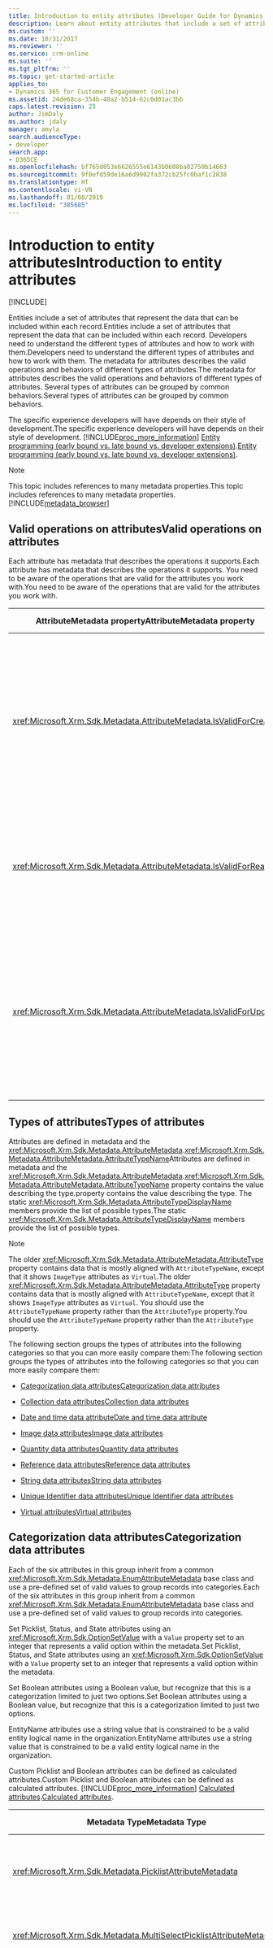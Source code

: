 ```yaml
---
title: Introduction to entity attributes (Developer Guide for Dynamics 365 for Customer Engagement apps)| MicrosoftDocs
description: Learn about entity attributes that include a set of attributes that represent the data, valid operations on attributes, categorization data attributes, and types of attributes.
ms.custom: ''
ms.date: 10/31/2017
ms.reviewer: ''
ms.service: crm-online
ms.suite: ''
ms.tgt_pltfrm: ''
ms.topic: get-started-article
applies_to:
- Dynamics 365 for Customer Engagement (online)
ms.assetid: 24de68ca-354b-48a2-b514-62c0d01ac3bb
caps.latest.revision: 25
author: JimDaly
ms.author: jdaly
manager: amyla
search.audienceType:
- developer
search.app:
- D365CE
ms.openlocfilehash: bf765d053e6626555e6143b0608ba02750b14663
ms.sourcegitcommit: 9f0efd59de16a6d9902fa372cb25fc0baf1c2838
ms.translationtype: HT
ms.contentlocale: vi-VN
ms.lasthandoff: 01/08/2019
ms.locfileid: "385685"
---
```

# <a name="introduction-to-entity-attributes"></a><span data-ttu-id="0a81d-103">Introduction to entity attributes</span><span class="sxs-lookup"><span data-stu-id="0a81d-103">Introduction to entity attributes</span></span>

[!INCLUDE[](../includes/cc_applies_to_update_9_0_0.md)]

<span data-ttu-id="0a81d-104">Entities include a set of attributes that represent the data that can be included within each record.</span><span class="sxs-lookup"><span data-stu-id="0a81d-104">Entities include a set of attributes that represent the data that can be included within each record.</span></span> <span data-ttu-id="0a81d-105">Developers need to understand the different types of attributes and how to work with them.</span><span class="sxs-lookup"><span data-stu-id="0a81d-105">Developers need to understand the different types of attributes and how to work with them.</span></span> <span data-ttu-id="0a81d-106">The metadata for attributes describes the valid operations and behaviors of different types of attributes.</span><span class="sxs-lookup"><span data-stu-id="0a81d-106">The metadata for attributes describes the valid operations and behaviors of different types of attributes.</span></span> <span data-ttu-id="0a81d-107">Several types of attributes can be grouped by common behaviors.</span><span class="sxs-lookup"><span data-stu-id="0a81d-107">Several types of attributes can be grouped by common behaviors.</span></span>  

 <span data-ttu-id="0a81d-108">The specific experience developers will have depends on their style of development.</span><span class="sxs-lookup"><span data-stu-id="0a81d-108">The specific experience developers will have depends on their style of development.</span></span> [!INCLUDE[proc_more_information](../includes/proc-more-information.md)] <span data-ttu-id="0a81d-109">[Entity programming (early bound vs. late bound vs. developer extensions)](choose-development-style.md).</span><span class="sxs-lookup"><span data-stu-id="0a81d-109">[Entity programming (early bound vs. late bound vs. developer extensions)](choose-development-style.md).</span></span>  

> [!NOTE]
>  <span data-ttu-id="0a81d-110">This topic includes references to many metadata properties.</span><span class="sxs-lookup"><span data-stu-id="0a81d-110">This topic includes references to many metadata properties.</span></span> [!INCLUDE[metadata_browser](../includes/metadata-browser.md)]  

<a name="BKMK_ValidOperations"></a>   
## <a name="valid-operations-on-attributes"></a><span data-ttu-id="0a81d-111">Valid operations on attributes</span><span class="sxs-lookup"><span data-stu-id="0a81d-111">Valid operations on attributes</span></span>  
 <span data-ttu-id="0a81d-112">Each attribute has metadata that describes the operations it supports.</span><span class="sxs-lookup"><span data-stu-id="0a81d-112">Each attribute has metadata that describes the operations it supports.</span></span> <span data-ttu-id="0a81d-113">You need to be aware of the operations that are valid for the attributes you work with.</span><span class="sxs-lookup"><span data-stu-id="0a81d-113">You need to be aware of the operations that are valid for the attributes you work with.</span></span>  

|<span data-ttu-id="0a81d-114">AttributeMetadata property</span><span class="sxs-lookup"><span data-stu-id="0a81d-114">AttributeMetadata property</span></span>|<span data-ttu-id="0a81d-115">Mô tả</span><span class="sxs-lookup"><span data-stu-id="0a81d-115">Description</span></span>|  
|--------------------------------|-----------------|  
|<xref:Microsoft.Xrm.Sdk.Metadata.AttributeMetadata.IsValidForCreate>|<span data-ttu-id="0a81d-116">True if this attribute value is valid to be set when a record is created, otherwise false.</span><span class="sxs-lookup"><span data-stu-id="0a81d-116">True if this attribute value is valid to be set when a record is created, otherwise false.</span></span>|  
|<xref:Microsoft.Xrm.Sdk.Metadata.AttributeMetadata.IsValidForRead>|<span data-ttu-id="0a81d-117">True if this attribute value can be retrieved, otherwise false.</span><span class="sxs-lookup"><span data-stu-id="0a81d-117">True if this attribute value can be retrieved, otherwise false.</span></span>|  
|<xref:Microsoft.Xrm.Sdk.Metadata.AttributeMetadata.IsValidForUpdate>|<span data-ttu-id="0a81d-118">True if this attribute value is valid to be set when a record is updated, otherwise false.</span><span class="sxs-lookup"><span data-stu-id="0a81d-118">True if this attribute value is valid to be set when a record is updated, otherwise false.</span></span>|  

<a name="BKMK_TypesOfAttributes"></a>   
## <a name="types-of-attributes"></a><span data-ttu-id="0a81d-119">Types of attributes</span><span class="sxs-lookup"><span data-stu-id="0a81d-119">Types of attributes</span></span>  
 <span data-ttu-id="0a81d-120">Attributes are defined in metadata and the <xref:Microsoft.Xrm.Sdk.Metadata.AttributeMetadata>.<xref:Microsoft.Xrm.Sdk.Metadata.AttributeMetadata.AttributeTypeName></span><span class="sxs-lookup"><span data-stu-id="0a81d-120">Attributes are defined in metadata and the <xref:Microsoft.Xrm.Sdk.Metadata.AttributeMetadata>.<xref:Microsoft.Xrm.Sdk.Metadata.AttributeMetadata.AttributeTypeName></span></span> <span data-ttu-id="0a81d-121">property contains the value describing the type.</span><span class="sxs-lookup"><span data-stu-id="0a81d-121">property contains the value describing the type.</span></span> <span data-ttu-id="0a81d-122">The static <xref:Microsoft.Xrm.Sdk.Metadata.AttributeTypeDisplayName> members provide the list of possible types.</span><span class="sxs-lookup"><span data-stu-id="0a81d-122">The static <xref:Microsoft.Xrm.Sdk.Metadata.AttributeTypeDisplayName> members provide the list of possible types.</span></span>  

> [!NOTE]
>  <span data-ttu-id="0a81d-123">The older <xref:Microsoft.Xrm.Sdk.Metadata.AttributeMetadata.AttributeType> property contains data that is mostly aligned with `AttributeTypeName`, except that it shows `ImageType` attributes as `Virtual`.</span><span class="sxs-lookup"><span data-stu-id="0a81d-123">The older <xref:Microsoft.Xrm.Sdk.Metadata.AttributeMetadata.AttributeType> property contains data that is mostly aligned with `AttributeTypeName`, except that it shows `ImageType` attributes as `Virtual`.</span></span> <span data-ttu-id="0a81d-124">You should use the `AttributeTypeName` property rather than the `AttributeType` property.</span><span class="sxs-lookup"><span data-stu-id="0a81d-124">You should use the `AttributeTypeName` property rather than the `AttributeType` property.</span></span>  

 <span data-ttu-id="0a81d-125">The following section groups the types of attributes into the following categories so that you can more easily compare them:</span><span class="sxs-lookup"><span data-stu-id="0a81d-125">The following section groups the types of attributes into the following categories so that you can more easily compare them:</span></span>  

-   [<span data-ttu-id="0a81d-126">Categorization data attributes</span><span class="sxs-lookup"><span data-stu-id="0a81d-126">Categorization data attributes</span></span>](#BKMK_Categorization)  

-   [<span data-ttu-id="0a81d-127">Collection data attributes</span><span class="sxs-lookup"><span data-stu-id="0a81d-127">Collection data attributes</span></span>](#BKMK_Collection)  

-   [<span data-ttu-id="0a81d-128">Date and time data attribute</span><span class="sxs-lookup"><span data-stu-id="0a81d-128">Date and time data attribute</span></span>](#BKMK_DateAndTime)  

-   [<span data-ttu-id="0a81d-129">Image data attributes</span><span class="sxs-lookup"><span data-stu-id="0a81d-129">Image data attributes</span></span>](#BKMK_Image)  

-   [<span data-ttu-id="0a81d-130">Quantity data attributes</span><span class="sxs-lookup"><span data-stu-id="0a81d-130">Quantity data attributes</span></span>](#BKMK_Quantity)  

-   [<span data-ttu-id="0a81d-131">Reference data attributes</span><span class="sxs-lookup"><span data-stu-id="0a81d-131">Reference data attributes</span></span>](#BKMK_Reference)  

-   [<span data-ttu-id="0a81d-132">String data attributes</span><span class="sxs-lookup"><span data-stu-id="0a81d-132">String data attributes</span></span>](#BKMK_StringAttributes)  

-   [<span data-ttu-id="0a81d-133">Unique Identifier data attributes</span><span class="sxs-lookup"><span data-stu-id="0a81d-133">Unique Identifier data attributes</span></span>](#BKMK_UniqueIdentifier)  

-   [<span data-ttu-id="0a81d-134">Virtual attributes</span><span class="sxs-lookup"><span data-stu-id="0a81d-134">Virtual attributes</span></span>](#BKMK_Virtual)  

<a name="BKMK_Categorization"></a>   
## <a name="categorization-data-attributes"></a><span data-ttu-id="0a81d-135">Categorization data attributes</span><span class="sxs-lookup"><span data-stu-id="0a81d-135">Categorization data attributes</span></span>  
 <span data-ttu-id="0a81d-136">Each of the six attributes in this group inherit from a common <xref:Microsoft.Xrm.Sdk.Metadata.EnumAttributeMetadata> base class and use a pre-defined set of valid values to group records into categories.</span><span class="sxs-lookup"><span data-stu-id="0a81d-136">Each of the six attributes in this group inherit from a common <xref:Microsoft.Xrm.Sdk.Metadata.EnumAttributeMetadata> base class and use a pre-defined set of valid values to group records into categories.</span></span>  

 <span data-ttu-id="0a81d-137">Set Picklist, Status, and State attributes using an <xref:Microsoft.Xrm.Sdk.OptionSetValue> with a `Value` property set to an integer that represents a valid option within the metadata.</span><span class="sxs-lookup"><span data-stu-id="0a81d-137">Set Picklist, Status, and State attributes using an <xref:Microsoft.Xrm.Sdk.OptionSetValue> with a `Value` property set to an integer that represents a valid option within the metadata.</span></span>  

 <span data-ttu-id="0a81d-138">Set Boolean attributes using a Boolean value, but recognize that this is a categorization limited to just two options.</span><span class="sxs-lookup"><span data-stu-id="0a81d-138">Set Boolean attributes using a Boolean value, but recognize that this is a categorization limited to just two options.</span></span>  

 <span data-ttu-id="0a81d-139">EntityName attributes use a string value that is constrained to be a valid entity logical name in the organization.</span><span class="sxs-lookup"><span data-stu-id="0a81d-139">EntityName attributes use a string value that is constrained to be a valid entity logical name in the organization.</span></span>  

 <span data-ttu-id="0a81d-140">Custom Picklist and Boolean attributes can be defined as calculated attributes.</span><span class="sxs-lookup"><span data-stu-id="0a81d-140">Custom Picklist and Boolean attributes can be defined as calculated attributes.</span></span> [!INCLUDE[proc_more_information](../includes/proc-more-information.md)] <span data-ttu-id="0a81d-141">[Calculated attributes](calculated-rollup-attributes.md#BKMK_Calculated).</span><span class="sxs-lookup"><span data-stu-id="0a81d-141">[Calculated attributes](calculated-rollup-attributes.md#BKMK_Calculated).</span></span>  


|                             <span data-ttu-id="0a81d-142">Metadata Type</span><span class="sxs-lookup"><span data-stu-id="0a81d-142">Metadata Type</span></span>                              | <span data-ttu-id="0a81d-143">AttributeTypeName Value</span><span class="sxs-lookup"><span data-stu-id="0a81d-143">AttributeTypeName Value</span></span> |                                                                                                                                                                                                                                                                                                                                                                                                                                                                                                                                                                                                                                <span data-ttu-id="0a81d-144">Mô tả</span><span class="sxs-lookup"><span data-stu-id="0a81d-144">Description</span></span>                                                                                                                                                                                                                                                                                                                                                                                                                                                                                                                                                                                                                                |
|------------------------------------------------------------------------|-------------------------|---------------------------------------------------------------------------------------------------------------------------------------------------------------------------------------------------------------------------------------------------------------------------------------------------------------------------------------------------------------------------------------------------------------------------------------------------------------------------------------------------------------------------------------------------------------------------------------------------------------------------------------------------------------------------------------------------------------------------------------------------------------------------------------------------------------------------------------------------------------------------------------------------------------------------------------------------------------------------------------------------------------------------------------------------------------------------------------------------------------------------------------------------------------------------------------------------------------------------------------------------------------------------|
|      <xref:Microsoft.Xrm.Sdk.Metadata.PicklistAttributeMetadata>       |      <span data-ttu-id="0a81d-145">PicklistType</span><span class="sxs-lookup"><span data-stu-id="0a81d-145">PicklistType</span></span>       |                                                                                                                                                                                                                                                                                                                                                                                                                                                          <span data-ttu-id="0a81d-146">Valid values are set in the <xref:Microsoft.Xrm.Sdk.Metadata.OptionMetadata>.`Value`</span><span class="sxs-lookup"><span data-stu-id="0a81d-146">Valid values are set in the <xref:Microsoft.Xrm.Sdk.Metadata.OptionMetadata>.`Value`</span></span> <span data-ttu-id="0a81d-147">for that attribute defined within the <xref:Microsoft.Xrm.Sdk.Metadata.OptionSetMetadata>.<xref:Microsoft.Xrm.Sdk.Metadata.OptionSetMetadata.Options>.</span><span class="sxs-lookup"><span data-stu-id="0a81d-147">for that attribute defined within the <xref:Microsoft.Xrm.Sdk.Metadata.OptionSetMetadata>.<xref:Microsoft.Xrm.Sdk.Metadata.OptionSetMetadata.Options>.</span></span><br /> <span data-ttu-id="0a81d-148">Within the customization tools in the application these attributes are called **Option Set** fields.</span><span class="sxs-lookup"><span data-stu-id="0a81d-148">Within the customization tools in the application these attributes are called **Option Set** fields.</span></span>                                                                                                                                                                                                                                                                                                                                                                                                                                                           |
| <xref:Microsoft.Xrm.Sdk.Metadata.MultiSelectPicklistAttributeMetadata> | <span data-ttu-id="0a81d-149">MultiSelectPicklistType</span><span class="sxs-lookup"><span data-stu-id="0a81d-149">MultiSelectPicklistType</span></span> |                                                                                                                                                                                                                                                                                                                                                                                                                                                      <span data-ttu-id="0a81d-150">**Note:** Multi-select picklist attributes were added with the [!INCLUDE[../includes/pn-crm-9-0-0-online.md](../includes/pn-crm-9-0-0-online.md)].</span><span class="sxs-lookup"><span data-stu-id="0a81d-150">**Note:** Multi-select picklist attributes were added with the [!INCLUDE[../includes/pn-crm-9-0-0-online.md](../includes/pn-crm-9-0-0-online.md)].</span></span> <br /><span data-ttu-id="0a81d-151">More information [Multi-Select Picklist attributes](multi-select-picklist.md).</span><span class="sxs-lookup"><span data-stu-id="0a81d-151">More information [Multi-Select Picklist attributes](multi-select-picklist.md).</span></span> <br /><span data-ttu-id="0a81d-152">Within the customization tools in the application these attributes are called **Multi-Select Option Set** fields.</span><span class="sxs-lookup"><span data-stu-id="0a81d-152">Within the customization tools in the application these attributes are called **Multi-Select Option Set** fields.</span></span>                                                                                                                                                                                                                                                                                                                                                                                                                                                      |
|       <xref:Microsoft.Xrm.Sdk.Metadata.StatusAttributeMetadata>        |       <span data-ttu-id="0a81d-153">StatusType</span><span class="sxs-lookup"><span data-stu-id="0a81d-153">StatusType</span></span>        | <span data-ttu-id="0a81d-154">These system attributes are generally named `StatusCode`.</span><span class="sxs-lookup"><span data-stu-id="0a81d-154">These system attributes are generally named `StatusCode`.</span></span> <span data-ttu-id="0a81d-155">Valid values are set in the <xref:Microsoft.Xrm.Sdk.Metadata.StatusOptionMetadata>.`Value`</span><span class="sxs-lookup"><span data-stu-id="0a81d-155">Valid values are set in the <xref:Microsoft.Xrm.Sdk.Metadata.StatusOptionMetadata>.`Value`</span></span> <span data-ttu-id="0a81d-156">for that attribute defined within the <xref:Microsoft.Xrm.Sdk.Metadata.OptionSetMetadata>.<xref:Microsoft.Xrm.Sdk.Metadata.OptionSetMetadata.Options>.</span><span class="sxs-lookup"><span data-stu-id="0a81d-156">for that attribute defined within the <xref:Microsoft.Xrm.Sdk.Metadata.OptionSetMetadata>.<xref:Microsoft.Xrm.Sdk.Metadata.OptionSetMetadata.Options>.</span></span><br /> <span data-ttu-id="0a81d-157">The `StatusOptionMetadata.State` property for each option describes the valid value for the corresponding `StateCode` value.</span><span class="sxs-lookup"><span data-stu-id="0a81d-157">The `StatusOptionMetadata.State` property for each option describes the valid value for the corresponding `StateCode` value.</span></span> <span data-ttu-id="0a81d-158">Before you set the `StatusCode` you should verify that it is valid for the current `StateCode` value.</span><span class="sxs-lookup"><span data-stu-id="0a81d-158">Before you set the `StatusCode` you should verify that it is valid for the current `StateCode` value.</span></span> <span data-ttu-id="0a81d-159">Use the <xref:Microsoft.Crm.Sdk.Messages.SetStateRequest> message to set the `StatusCode` and `StateCode` attribute values when you need to change the state of the record.</span><span class="sxs-lookup"><span data-stu-id="0a81d-159">Use the <xref:Microsoft.Crm.Sdk.Messages.SetStateRequest> message to set the `StatusCode` and `StateCode` attribute values when you need to change the state of the record.</span></span><br /> <span data-ttu-id="0a81d-160">These attributes may have further restrictions on which values can be set.</span><span class="sxs-lookup"><span data-stu-id="0a81d-160">These attributes may have further restrictions on which values can be set.</span></span> <span data-ttu-id="0a81d-161">The <xref:Microsoft.Xrm.Sdk.Metadata.StatusOptionMetadata>.<xref:Microsoft.Xrm.Sdk.Metadata.StatusOptionMetadata.TransitionData></span><span class="sxs-lookup"><span data-stu-id="0a81d-161">The <xref:Microsoft.Xrm.Sdk.Metadata.StatusOptionMetadata>.<xref:Microsoft.Xrm.Sdk.Metadata.StatusOptionMetadata.TransitionData></span></span> <span data-ttu-id="0a81d-162">property may contain information on which options are allowed when the <xref:Microsoft.Xrm.Sdk.Metadata.EntityMetadata>.`EnforceTransitions`</span><span class="sxs-lookup"><span data-stu-id="0a81d-162">property may contain information on which options are allowed when the <xref:Microsoft.Xrm.Sdk.Metadata.EntityMetadata>.`EnforceTransitions`</span></span> <span data-ttu-id="0a81d-163">value is true.</span><span class="sxs-lookup"><span data-stu-id="0a81d-163">value is true.</span></span> [!INCLUDE[proc_more_information](../includes/proc-more-information.md)] <span data-ttu-id="0a81d-164">[Define custom state model transitions](define-custom-state-model-transitions.md).</span><span class="sxs-lookup"><span data-stu-id="0a81d-164">[Define custom state model transitions](define-custom-state-model-transitions.md).</span></span> |
|        <xref:Microsoft.Xrm.Sdk.Metadata.StateAttributeMetadata>        |        <span data-ttu-id="0a81d-165">StateType</span><span class="sxs-lookup"><span data-stu-id="0a81d-165">StateType</span></span>        |                                                                                                                                                                                                                                                                                                  <span data-ttu-id="0a81d-166">These system attributes are generally named `StatusCode`.</span><span class="sxs-lookup"><span data-stu-id="0a81d-166">These system attributes are generally named `StatusCode`.</span></span> <span data-ttu-id="0a81d-167">Valid values are set in the <xref:Microsoft.Xrm.Sdk.Metadata.StateOptionMetadata>.`Value`</span><span class="sxs-lookup"><span data-stu-id="0a81d-167">Valid values are set in the <xref:Microsoft.Xrm.Sdk.Metadata.StateOptionMetadata>.`Value`</span></span> <span data-ttu-id="0a81d-168">for that attribute defined within the <xref:Microsoft.Xrm.Sdk.Metadata.OptionSetMetadata>.<xref:Microsoft.Xrm.Sdk.Metadata.OptionSetMetadata.Options>.</span><span class="sxs-lookup"><span data-stu-id="0a81d-168">for that attribute defined within the <xref:Microsoft.Xrm.Sdk.Metadata.OptionSetMetadata>.<xref:Microsoft.Xrm.Sdk.Metadata.OptionSetMetadata.Options>.</span></span><br /> <span data-ttu-id="0a81d-169">`StateCode` is not valid for update.</span><span class="sxs-lookup"><span data-stu-id="0a81d-169">`StateCode` is not valid for update.</span></span> <span data-ttu-id="0a81d-170">After the record is created, the `StateCode` can only be set using the <xref:Microsoft.Crm.Sdk.Messages.SetStateRequest> message.</span><span class="sxs-lookup"><span data-stu-id="0a81d-170">After the record is created, the `StateCode` can only be set using the <xref:Microsoft.Crm.Sdk.Messages.SetStateRequest> message.</span></span><br /> <span data-ttu-id="0a81d-171">The `StateOptionMetadata.DefaultStatus` property for each option describes the default `StatusCode` that will be used if not set as a parameter in the `SetStateRequest`.</span><span class="sxs-lookup"><span data-stu-id="0a81d-171">The `StateOptionMetadata.DefaultStatus` property for each option describes the default `StatusCode` that will be used if not set as a parameter in the `SetStateRequest`.</span></span>                                                                                                                                                                                                                                                                                                  |
|       <xref:Microsoft.Xrm.Sdk.Metadata.BooleanAttributeMetadata>       |       <span data-ttu-id="0a81d-172">BooleanType</span><span class="sxs-lookup"><span data-stu-id="0a81d-172">BooleanType</span></span>       |                                                                                                                                                                                                                                             <span data-ttu-id="0a81d-173">Boolean attributes can be set directly using a Boolean value, but like the others they also have an <xref:Microsoft.Xrm.Sdk.Metadata.BooleanAttributeMetadata.OptionSet> property with <xref:Microsoft.Xrm.Sdk.Metadata.BooleanOptionSetMetadata.FalseOption> and <xref:Microsoft.Xrm.Sdk.Metadata.BooleanOptionSetMetadata.TrueOption> properties that correspond to the Boolean options.</span><span class="sxs-lookup"><span data-stu-id="0a81d-173">Boolean attributes can be set directly using a Boolean value, but like the others they also have an <xref:Microsoft.Xrm.Sdk.Metadata.BooleanAttributeMetadata.OptionSet> property with <xref:Microsoft.Xrm.Sdk.Metadata.BooleanOptionSetMetadata.FalseOption> and <xref:Microsoft.Xrm.Sdk.Metadata.BooleanOptionSetMetadata.TrueOption> properties that correspond to the Boolean options.</span></span> <span data-ttu-id="0a81d-174">Each of these properties define a set of localized labels that represent what true and false mean for the attribute.</span><span class="sxs-lookup"><span data-stu-id="0a81d-174">Each of these properties define a set of localized labels that represent what true and false mean for the attribute.</span></span> <span data-ttu-id="0a81d-175">Within the customization tools in the application these attributes are called **Two Options** fields because the meaning for each option can be any mutually exclusive pair of options, not just true and false.</span><span class="sxs-lookup"><span data-stu-id="0a81d-175">Within the customization tools in the application these attributes are called **Two Options** fields because the meaning for each option can be any mutually exclusive pair of options, not just true and false.</span></span> <span data-ttu-id="0a81d-176">For example, the options might be big and small.</span><span class="sxs-lookup"><span data-stu-id="0a81d-176">For example, the options might be big and small.</span></span>                                                                                                                                                                                                                                             |
|     <xref:Microsoft.Xrm.Sdk.Metadata.EntityNameAttributeMetadata>      |     <span data-ttu-id="0a81d-177">EntityNameType</span><span class="sxs-lookup"><span data-stu-id="0a81d-177">EntityNameType</span></span>      |                                                                                                                                                                                                                                                                                                                                                                                                                                  <span data-ttu-id="0a81d-178">These system attributes are generally paired with a unique identifier or reference attribute that is valid for multiple types.</span><span class="sxs-lookup"><span data-stu-id="0a81d-178">These system attributes are generally paired with a unique identifier or reference attribute that is valid for multiple types.</span></span> <span data-ttu-id="0a81d-179">The value of this attribute is a string value representing the logical name of an entity.</span><span class="sxs-lookup"><span data-stu-id="0a81d-179">The value of this attribute is a string value representing the logical name of an entity.</span></span> <span data-ttu-id="0a81d-180">If the corresponding reference attribute is an <xref:Microsoft.Xrm.Sdk.EntityReference>, the value of this attribute is the same as the `EntityReference.Name` property value.</span><span class="sxs-lookup"><span data-stu-id="0a81d-180">If the corresponding reference attribute is an <xref:Microsoft.Xrm.Sdk.EntityReference>, the value of this attribute is the same as the `EntityReference.Name` property value.</span></span>                                                                                                                                                                                                                                                                                                                                                                                                                                  |

<a name="BKMK_Collection"></a>   
## <a name="collection-data-attributes"></a><span data-ttu-id="0a81d-181">Collection data attributes</span><span class="sxs-lookup"><span data-stu-id="0a81d-181">Collection data attributes</span></span>  
 <span data-ttu-id="0a81d-182">These system attributes return collections of values.</span><span class="sxs-lookup"><span data-stu-id="0a81d-182">These system attributes return collections of values.</span></span>  

|<span data-ttu-id="0a81d-183">AttributeTypeName Value</span><span class="sxs-lookup"><span data-stu-id="0a81d-183">AttributeTypeName Value</span></span>|<span data-ttu-id="0a81d-184">Mô tả</span><span class="sxs-lookup"><span data-stu-id="0a81d-184">Description</span></span>|  
|-----------------------------|-----------------|  
|<span data-ttu-id="0a81d-185">CalendarRulesType</span><span class="sxs-lookup"><span data-stu-id="0a81d-185">CalendarRulesType</span></span>|<span data-ttu-id="0a81d-186">There are no actual attributes that use the `CalendarRulesType`.</span><span class="sxs-lookup"><span data-stu-id="0a81d-186">There are no actual attributes that use the `CalendarRulesType`.</span></span> <span data-ttu-id="0a81d-187">When using the early binding style, the code generation tool will create the following two simulated attributes that are not present in the metadata.</span><span class="sxs-lookup"><span data-stu-id="0a81d-187">When using the early binding style, the code generation tool will create the following two simulated attributes that are not present in the metadata.</span></span> <span data-ttu-id="0a81d-188">These attributes actually represent a view of the calendar rules records associated in a one-to-many relationship to the entity instance.</span><span class="sxs-lookup"><span data-stu-id="0a81d-188">These attributes actually represent a view of the calendar rules records associated in a one-to-many relationship to the entity instance.</span></span><br /> <span data-ttu-id="0a81d-189">-   `Calendar.CalendarRules` relationship: `calendar_calendar_rules`</span><span class="sxs-lookup"><span data-stu-id="0a81d-189">-   `Calendar.CalendarRules` relationship: `calendar_calendar_rules`</span></span><br /><span data-ttu-id="0a81d-190">-   `Service.CalendarRules` relationship: `service_calendar_rules`</span><span class="sxs-lookup"><span data-stu-id="0a81d-190">-   `Service.CalendarRules` relationship: `service_calendar_rules`</span></span>|  
|<span data-ttu-id="0a81d-191">PartyListType</span><span class="sxs-lookup"><span data-stu-id="0a81d-191">PartyListType</span></span>|<span data-ttu-id="0a81d-192">The following attributes allow for multiple <xref:Microsoft.Xrm.Sdk.EntityReference> to be set for various types of activities.</span><span class="sxs-lookup"><span data-stu-id="0a81d-192">The following attributes allow for multiple <xref:Microsoft.Xrm.Sdk.EntityReference> to be set for various types of activities.</span></span><br /> <span data-ttu-id="0a81d-193">ActivityPointer.allparties</span><span class="sxs-lookup"><span data-stu-id="0a81d-193">ActivityPointer.allparties</span></span><br /><span data-ttu-id="0a81d-194">Appointment.OptionalAttendees</span><span class="sxs-lookup"><span data-stu-id="0a81d-194">Appointment.OptionalAttendees</span></span><br /><span data-ttu-id="0a81d-195">Appointment.Organizer</span><span class="sxs-lookup"><span data-stu-id="0a81d-195">Appointment.Organizer</span></span><br /><span data-ttu-id="0a81d-196">Appointment.requiredattendees</span><span class="sxs-lookup"><span data-stu-id="0a81d-196">Appointment.requiredattendees</span></span><br /><span data-ttu-id="0a81d-197">CampaignActivity.from</span><span class="sxs-lookup"><span data-stu-id="0a81d-197">CampaignActivity.from</span></span><br /><span data-ttu-id="0a81d-198">CampaignActivity.Partners</span><span class="sxs-lookup"><span data-stu-id="0a81d-198">CampaignActivity.Partners</span></span><br /><span data-ttu-id="0a81d-199">CampaignResponse.Customer</span><span class="sxs-lookup"><span data-stu-id="0a81d-199">CampaignResponse.Customer</span></span><br /><span data-ttu-id="0a81d-200">CampaignResponse.from</span><span class="sxs-lookup"><span data-stu-id="0a81d-200">CampaignResponse.from</span></span><br /><span data-ttu-id="0a81d-201">CampaignResponse.Partner</span><span class="sxs-lookup"><span data-stu-id="0a81d-201">CampaignResponse.Partner</span></span><br /><span data-ttu-id="0a81d-202">Email.bcc</span><span class="sxs-lookup"><span data-stu-id="0a81d-202">Email.bcc</span></span><br /><span data-ttu-id="0a81d-203">Email.cc</span><span class="sxs-lookup"><span data-stu-id="0a81d-203">Email.cc</span></span><br /><span data-ttu-id="0a81d-204">Email.from</span><span class="sxs-lookup"><span data-stu-id="0a81d-204">Email.from</span></span><br /><span data-ttu-id="0a81d-205">Email.to</span><span class="sxs-lookup"><span data-stu-id="0a81d-205">Email.to</span></span><br /><span data-ttu-id="0a81d-206">Fax.from</span><span class="sxs-lookup"><span data-stu-id="0a81d-206">Fax.from</span></span><br /><span data-ttu-id="0a81d-207">Fax.to</span><span class="sxs-lookup"><span data-stu-id="0a81d-207">Fax.to</span></span><br /><span data-ttu-id="0a81d-208">Letter.bcc</span><span class="sxs-lookup"><span data-stu-id="0a81d-208">Letter.bcc</span></span><br /><span data-ttu-id="0a81d-209">Letter.cc</span><span class="sxs-lookup"><span data-stu-id="0a81d-209">Letter.cc</span></span><br /><span data-ttu-id="0a81d-210">Letter.from</span><span class="sxs-lookup"><span data-stu-id="0a81d-210">Letter.from</span></span><br /><span data-ttu-id="0a81d-211">Letter.to</span><span class="sxs-lookup"><span data-stu-id="0a81d-211">Letter.to</span></span><br /><span data-ttu-id="0a81d-212">PhoneCall.from</span><span class="sxs-lookup"><span data-stu-id="0a81d-212">PhoneCall.from</span></span><br /><span data-ttu-id="0a81d-213">PhoneCall.to</span><span class="sxs-lookup"><span data-stu-id="0a81d-213">PhoneCall.to</span></span><br /><span data-ttu-id="0a81d-214">RecurringAppointmentMaster.OptionalAttendees</span><span class="sxs-lookup"><span data-stu-id="0a81d-214">RecurringAppointmentMaster.OptionalAttendees</span></span><br /><span data-ttu-id="0a81d-215">RecurringAppointmentMaster.Organizer</span><span class="sxs-lookup"><span data-stu-id="0a81d-215">RecurringAppointmentMaster.Organizer</span></span><br /><span data-ttu-id="0a81d-216">RecurringAppointmentMaster.RequiredAttendees</span><span class="sxs-lookup"><span data-stu-id="0a81d-216">RecurringAppointmentMaster.RequiredAttendees</span></span><br /><span data-ttu-id="0a81d-217">ServiceAppointment.Customers</span><span class="sxs-lookup"><span data-stu-id="0a81d-217">ServiceAppointment.Customers</span></span><br /><span data-ttu-id="0a81d-218">ServiceAppointment.Resources</span><span class="sxs-lookup"><span data-stu-id="0a81d-218">ServiceAppointment.Resources</span></span><br /><span data-ttu-id="0a81d-219">SocialActivity.From</span><span class="sxs-lookup"><span data-stu-id="0a81d-219">SocialActivity.From</span></span><br /><span data-ttu-id="0a81d-220">SocialActivity.Resources</span><span class="sxs-lookup"><span data-stu-id="0a81d-220">SocialActivity.Resources</span></span><br /><span data-ttu-id="0a81d-221">SocialActivity.To</span><span class="sxs-lookup"><span data-stu-id="0a81d-221">SocialActivity.To</span></span>|  

<a name="BKMK_DateAndTime"></a>   
## <a name="date-and-time-data-attribute"></a><span data-ttu-id="0a81d-222">Date and time data attribute</span><span class="sxs-lookup"><span data-stu-id="0a81d-222">Date and time data attribute</span></span>  
 <span data-ttu-id="0a81d-223">Attributes with the metadata `AttributeTypeName` value of `DateTimeType`.</span><span class="sxs-lookup"><span data-stu-id="0a81d-223">Attributes with the metadata `AttributeTypeName` value of `DateTimeType`.</span></span> <span data-ttu-id="0a81d-224">Set these attributes using `System.DateTime`.</span><span class="sxs-lookup"><span data-stu-id="0a81d-224">Set these attributes using `System.DateTime`.</span></span>  

 <span data-ttu-id="0a81d-225">The <xref:Microsoft.Xrm.Sdk.Metadata.DateTimeAttributeMetadata>.<xref:Microsoft.Xrm.Sdk.Metadata.DateTimeAttributeMetadata.Format></span><span class="sxs-lookup"><span data-stu-id="0a81d-225">The <xref:Microsoft.Xrm.Sdk.Metadata.DateTimeAttributeMetadata>.<xref:Microsoft.Xrm.Sdk.Metadata.DateTimeAttributeMetadata.Format></span></span> <span data-ttu-id="0a81d-226">property can be one of the following <xref:Microsoft.Xrm.Sdk.Metadata.DateTimeFormat> values:</span><span class="sxs-lookup"><span data-stu-id="0a81d-226">property can be one of the following <xref:Microsoft.Xrm.Sdk.Metadata.DateTimeFormat> values:</span></span>  

- <span data-ttu-id="0a81d-227">`DateAndTime`: Display the date and time.</span><span class="sxs-lookup"><span data-stu-id="0a81d-227">`DateAndTime`: Display the date and time.</span></span>  

- <span data-ttu-id="0a81d-228">`DateOnly`: Display the date only</span><span class="sxs-lookup"><span data-stu-id="0a81d-228">`DateOnly`: Display the date only</span></span>  

  <span data-ttu-id="0a81d-229">Custom Date and time attributes can be defined as calculated or rollup attributes.</span><span class="sxs-lookup"><span data-stu-id="0a81d-229">Custom Date and time attributes can be defined as calculated or rollup attributes.</span></span> [!INCLUDE[proc_more_information](../includes/proc-more-information.md)] <span data-ttu-id="0a81d-230">[Calculated and Rollup Attributes](calculated-rollup-attributes.md).</span><span class="sxs-lookup"><span data-stu-id="0a81d-230">[Calculated and Rollup Attributes](calculated-rollup-attributes.md).</span></span>  

<a name="BKMK_Image"></a>   
## <a name="image-data-attributes"></a><span data-ttu-id="0a81d-231">Image data attributes</span><span class="sxs-lookup"><span data-stu-id="0a81d-231">Image data attributes</span></span>  
 <span data-ttu-id="0a81d-232">For those entities which support image attributes, the <xref:Microsoft.Xrm.Sdk.Metadata.AttributeMetadata.SchemaName> of the entity image attribute is always `EntityImage`.</span><span class="sxs-lookup"><span data-stu-id="0a81d-232">For those entities which support image attributes, the <xref:Microsoft.Xrm.Sdk.Metadata.AttributeMetadata.SchemaName> of the entity image attribute is always `EntityImage`.</span></span>  

 [!INCLUDE[proc_more_information](../includes/proc-more-information.md)] <span data-ttu-id="0a81d-233">[Image Attributes](image-attributes.md), [Entity images](introduction-entities.md#BKMK_EntityImages) and [Sample: Set and retrieve entity images](sample-set-retrieve-entity-images.md).</span><span class="sxs-lookup"><span data-stu-id="0a81d-233">[Image Attributes](image-attributes.md), [Entity images](introduction-entities.md#BKMK_EntityImages) and [Sample: Set and retrieve entity images](sample-set-retrieve-entity-images.md).</span></span>  

<a name="BKMK_Quantity"></a>   
## <a name="quantity-data-attributes"></a><span data-ttu-id="0a81d-234">Quantity data attributes</span><span class="sxs-lookup"><span data-stu-id="0a81d-234">Quantity data attributes</span></span>  
 <span data-ttu-id="0a81d-235">Attributes in this category use numerical data.</span><span class="sxs-lookup"><span data-stu-id="0a81d-235">Attributes in this category use numerical data.</span></span> <span data-ttu-id="0a81d-236">Each of these attributes has a `MaxValue` and `MinValue` metadata property to set a range of valid values.</span><span class="sxs-lookup"><span data-stu-id="0a81d-236">Each of these attributes has a `MaxValue` and `MinValue` metadata property to set a range of valid values.</span></span>  

 <span data-ttu-id="0a81d-237">Custom Decimal, Integer, and Money attributes can be defined as calculated or rollup attributes.</span><span class="sxs-lookup"><span data-stu-id="0a81d-237">Custom Decimal, Integer, and Money attributes can be defined as calculated or rollup attributes.</span></span> [!INCLUDE[proc_more_information](../includes/proc-more-information.md)] <span data-ttu-id="0a81d-238">[Calculated and Rollup Attributes](calculated-rollup-attributes.md).</span><span class="sxs-lookup"><span data-stu-id="0a81d-238">[Calculated and Rollup Attributes](calculated-rollup-attributes.md).</span></span>  


|                       <span data-ttu-id="0a81d-239">Metadata Type</span><span class="sxs-lookup"><span data-stu-id="0a81d-239">Metadata Type</span></span>                        | <span data-ttu-id="0a81d-240">AttributeTypeName Value</span><span class="sxs-lookup"><span data-stu-id="0a81d-240">AttributeTypeName Value</span></span> |                                                                                                                                                                                                                                                                                                                                                                                                                                                                                                                                                                                              <span data-ttu-id="0a81d-241">Mô tả</span><span class="sxs-lookup"><span data-stu-id="0a81d-241">Description</span></span>                                                                                                                                                                                                                                                                                                                                                                                                                                                                                                                                                                                              |
|------------------------------------------------------------|-------------------------|-------------------------------------------------------------------------------------------------------------------------------------------------------------------------------------------------------------------------------------------------------------------------------------------------------------------------------------------------------------------------------------------------------------------------------------------------------------------------------------------------------------------------------------------------------------------------------------------------------------------------------------------------------------------------------------------------------------------------------------------------------------------------------------------------------------------------------------------------------------------------------------------------------------------------------------------------------------------------------------------------------------------------------------------------------------------------------------------------------------------------------------------------------------------------------------------------------|
| <xref:Microsoft.Xrm.Sdk.Metadata.BigIntAttributeMetadata>  |       <span data-ttu-id="0a81d-242">BigIntType</span><span class="sxs-lookup"><span data-stu-id="0a81d-242">BigIntType</span></span>        |                                                                                                                                                                                                                                                                                                                                                                                                                                                                                                                                                                             <span data-ttu-id="0a81d-243">BigInt attributes are for internal use only.</span><span class="sxs-lookup"><span data-stu-id="0a81d-243">BigInt attributes are for internal use only.</span></span>                                                                                                                                                                                                                                                                                                                                                                                                                                                                                                                                                                              |
| <xref:Microsoft.Xrm.Sdk.Metadata.DecimalAttributeMetadata> |       <span data-ttu-id="0a81d-244">DecimalType</span><span class="sxs-lookup"><span data-stu-id="0a81d-244">DecimalType</span></span>       |                                                                                                                                                                                                                                                                                                                                                                                                                                                                                       <span data-ttu-id="0a81d-245">Use [decimal](https://msdn.microsoft.com/library/364x0z75.aspx) values.</span><span class="sxs-lookup"><span data-stu-id="0a81d-245">Use [decimal](https://msdn.microsoft.com/library/364x0z75.aspx) values.</span></span><br /> <span data-ttu-id="0a81d-246">The <xref:Microsoft.Xrm.Sdk.Metadata.DecimalAttributeMetadata.Precision> metadata property sets the precision to be used for the attribute.</span><span class="sxs-lookup"><span data-stu-id="0a81d-246">The <xref:Microsoft.Xrm.Sdk.Metadata.DecimalAttributeMetadata.Precision> metadata property sets the precision to be used for the attribute.</span></span>                                                                                                                                                                                                                                                                                                                                                                                                                                                                                       |
| <xref:Microsoft.Xrm.Sdk.Metadata.DoubleAttributeMetadata>  |       <span data-ttu-id="0a81d-247">DoubleType</span><span class="sxs-lookup"><span data-stu-id="0a81d-247">DoubleType</span></span>        |                                                                                                                                                                                                                                                                                                                                                                                                                                                                                        <span data-ttu-id="0a81d-248">Use [double](https://msdn.microsoft.com/library/678hzkk9.aspx) values.</span><span class="sxs-lookup"><span data-stu-id="0a81d-248">Use [double](https://msdn.microsoft.com/library/678hzkk9.aspx) values.</span></span><br /> <span data-ttu-id="0a81d-249">The <xref:Microsoft.Xrm.Sdk.Metadata.DoubleAttributeMetadata.Precision> metadata property sets the precision to be used for the attribute.</span><span class="sxs-lookup"><span data-stu-id="0a81d-249">The <xref:Microsoft.Xrm.Sdk.Metadata.DoubleAttributeMetadata.Precision> metadata property sets the precision to be used for the attribute.</span></span>                                                                                                                                                                                                                                                                                                                                                                                                                                                                                        |
| <xref:Microsoft.Xrm.Sdk.Metadata.IntegerAttributeMetadata> |       <span data-ttu-id="0a81d-250">IntegerType</span><span class="sxs-lookup"><span data-stu-id="0a81d-250">IntegerType</span></span>       |                                                                                                                                                                                                                                                                                                                                                                                                                                                                                                                                                                  <span data-ttu-id="0a81d-251">Use [int](https://msdn.microsoft.com/library/5kzh1b5w.aspx) values.</span><span class="sxs-lookup"><span data-stu-id="0a81d-251">Use [int](https://msdn.microsoft.com/library/5kzh1b5w.aspx) values.</span></span>                                                                                                                                                                                                                                                                                                                                                                                                                                                                                                                                                                  |
|  <xref:Microsoft.Xrm.Sdk.Metadata.MoneyAttributeMetadata>  |        <span data-ttu-id="0a81d-252">MoneyType</span><span class="sxs-lookup"><span data-stu-id="0a81d-252">MoneyType</span></span>        | <span data-ttu-id="0a81d-253">Use <xref:Microsoft.Xrm.Sdk.Money> which has a `decimal``Value` property.</span><span class="sxs-lookup"><span data-stu-id="0a81d-253">Use <xref:Microsoft.Xrm.Sdk.Money> which has a `decimal``Value` property.</span></span><br /> <span data-ttu-id="0a81d-254">Each Money attribute has a corresponding system calculated base  currency money attribute that is used to calculate the value in the organization’s base currency when multiple currencies have been enabled for the organization.</span><span class="sxs-lookup"><span data-stu-id="0a81d-254">Each Money attribute has a corresponding system calculated base  currency money attribute that is used to calculate the value in the organization’s base currency when multiple currencies have been enabled for the organization.</span></span> <span data-ttu-id="0a81d-255">The <xref:Microsoft.Xrm.Sdk.Metadata.MoneyAttributeMetadata.IsBaseCurrency> property identifies whether a money attribute represents the base currency.</span><span class="sxs-lookup"><span data-stu-id="0a81d-255">The <xref:Microsoft.Xrm.Sdk.Metadata.MoneyAttributeMetadata.IsBaseCurrency> property identifies whether a money attribute represents the base currency.</span></span> [!INCLUDE[proc_more_information](../includes/proc-more-information.md)] <span data-ttu-id="0a81d-256">[Transaction Currency (Currency) Entity](transaction-currency-currency-entity.md).</span><span class="sxs-lookup"><span data-stu-id="0a81d-256">[Transaction Currency (Currency) Entity](transaction-currency-currency-entity.md).</span></span><br /> <span data-ttu-id="0a81d-257">Money attributes also have a <xref:Microsoft.Xrm.Sdk.Metadata.MoneyAttributeMetadata.PrecisionSource> metadata property that can specify the level of precision that should be used.</span><span class="sxs-lookup"><span data-stu-id="0a81d-257">Money attributes also have a <xref:Microsoft.Xrm.Sdk.Metadata.MoneyAttributeMetadata.PrecisionSource> metadata property that can specify the level of precision that should be used.</span></span> <span data-ttu-id="0a81d-258">The integer value in this property determines whether:</span><span class="sxs-lookup"><span data-stu-id="0a81d-258">The integer value in this property determines whether:</span></span><br /> <span data-ttu-id="0a81d-259">- **0**: The precision is determined by the <xref:Microsoft.Xrm.Sdk.Metadata.MoneyAttributeMetadata.Precision> metadata property.</span><span class="sxs-lookup"><span data-stu-id="0a81d-259">- **0**: The precision is determined by the <xref:Microsoft.Xrm.Sdk.Metadata.MoneyAttributeMetadata.Precision> metadata property.</span></span><br /><span data-ttu-id="0a81d-260">- **1**: The `Organization.PricingDecimalPrecision` value.</span><span class="sxs-lookup"><span data-stu-id="0a81d-260">- **1**: The `Organization.PricingDecimalPrecision` value.</span></span><br /><span data-ttu-id="0a81d-261">- **2**: The `TransactionCurrency.CurrencyPrecision` that is associated with the current record.</span><span class="sxs-lookup"><span data-stu-id="0a81d-261">- **2**: The `TransactionCurrency.CurrencyPrecision` that is associated with the current record.</span></span> |

<a name="BKMK_Reference"></a>   
## <a name="reference-data-attributes"></a><span data-ttu-id="0a81d-262">Reference data attributes</span><span class="sxs-lookup"><span data-stu-id="0a81d-262">Reference data attributes</span></span>  
 <span data-ttu-id="0a81d-263">These attributes are commonly referred to as lookup attributes and each of them contain an <xref:Microsoft.Xrm.Sdk.EntityReference> value.</span><span class="sxs-lookup"><span data-stu-id="0a81d-263">These attributes are commonly referred to as lookup attributes and each of them contain an <xref:Microsoft.Xrm.Sdk.EntityReference> value.</span></span> <span data-ttu-id="0a81d-264">The difference between these attributes is the kinds of entities they can associate to.</span><span class="sxs-lookup"><span data-stu-id="0a81d-264">The difference between these attributes is the kinds of entities they can associate to.</span></span> <span data-ttu-id="0a81d-265">The <xref:Microsoft.Xrm.Sdk.Metadata.LookupAttributeMetadata.Targets> metadata property contains a `String[]` of the valid entity logical names that represent valid targets for the lookup.</span><span class="sxs-lookup"><span data-stu-id="0a81d-265">The <xref:Microsoft.Xrm.Sdk.Metadata.LookupAttributeMetadata.Targets> metadata property contains a `String[]` of the valid entity logical names that represent valid targets for the lookup.</span></span> <span data-ttu-id="0a81d-266">Custom lookup attributes can only have a single type in the `Targets` property.</span><span class="sxs-lookup"><span data-stu-id="0a81d-266">Custom lookup attributes can only have a single type in the `Targets` property.</span></span>  

 <span data-ttu-id="0a81d-267">The `PartyListType` also represent a kind of reference data attribute, but since they contain a collection of references, they are included in the [Collection data attributes](#BKMK_Collection).</span><span class="sxs-lookup"><span data-stu-id="0a81d-267">The `PartyListType` also represent a kind of reference data attribute, but since they contain a collection of references, they are included in the [Collection data attributes](#BKMK_Collection).</span></span>  

|<span data-ttu-id="0a81d-268">Metadata Type</span><span class="sxs-lookup"><span data-stu-id="0a81d-268">Metadata Type</span></span>|<span data-ttu-id="0a81d-269">AttributeTypeName Value</span><span class="sxs-lookup"><span data-stu-id="0a81d-269">AttributeTypeName Value</span></span>|<span data-ttu-id="0a81d-270">Mô tả</span><span class="sxs-lookup"><span data-stu-id="0a81d-270">Description</span></span>|  
|-------------------|-----------------------------|-----------------|  
|<xref:Microsoft.Xrm.Sdk.Metadata.LookupAttributeMetadata>|<span data-ttu-id="0a81d-271">CustomerType</span><span class="sxs-lookup"><span data-stu-id="0a81d-271">CustomerType</span></span>|<span data-ttu-id="0a81d-272">These system lookup attributes can link to Account or Contact entity records.</span><span class="sxs-lookup"><span data-stu-id="0a81d-272">These system lookup attributes can link to Account or Contact entity records.</span></span><br /> <span data-ttu-id="0a81d-273">Contact.ParentCustomerId</span><span class="sxs-lookup"><span data-stu-id="0a81d-273">Contact.ParentCustomerId</span></span><br /><span data-ttu-id="0a81d-274">Contract.BillingCustomerId</span><span class="sxs-lookup"><span data-stu-id="0a81d-274">Contract.BillingCustomerId</span></span><br /><span data-ttu-id="0a81d-275">Contract.CustomerId</span><span class="sxs-lookup"><span data-stu-id="0a81d-275">Contract.CustomerId</span></span><br /><span data-ttu-id="0a81d-276">ContractDetail.CustomerId</span><span class="sxs-lookup"><span data-stu-id="0a81d-276">ContractDetail.CustomerId</span></span><br /><span data-ttu-id="0a81d-277">CustomerOpportunityRole.CustomerId</span><span class="sxs-lookup"><span data-stu-id="0a81d-277">CustomerOpportunityRole.CustomerId</span></span><br /><span data-ttu-id="0a81d-278">CustomerRelationship.CustomerId</span><span class="sxs-lookup"><span data-stu-id="0a81d-278">CustomerRelationship.CustomerId</span></span><br /><span data-ttu-id="0a81d-279">CustomerRelationship.PartnerId</span><span class="sxs-lookup"><span data-stu-id="0a81d-279">CustomerRelationship.PartnerId</span></span><br /><span data-ttu-id="0a81d-280">Entitlement.CustomerId</span><span class="sxs-lookup"><span data-stu-id="0a81d-280">Entitlement.CustomerId</span></span><br /><span data-ttu-id="0a81d-281">Incident.CustomerId</span><span class="sxs-lookup"><span data-stu-id="0a81d-281">Incident.CustomerId</span></span><br /><span data-ttu-id="0a81d-282">Invoice.CustomerId</span><span class="sxs-lookup"><span data-stu-id="0a81d-282">Invoice.CustomerId</span></span><br /><span data-ttu-id="0a81d-283">Lead.CustomerId</span><span class="sxs-lookup"><span data-stu-id="0a81d-283">Lead.CustomerId</span></span><br /><span data-ttu-id="0a81d-284">Opportunity.CustomerId</span><span class="sxs-lookup"><span data-stu-id="0a81d-284">Opportunity.CustomerId</span></span><br /><span data-ttu-id="0a81d-285">Quote.CustomerId</span><span class="sxs-lookup"><span data-stu-id="0a81d-285">Quote.CustomerId</span></span><br /><span data-ttu-id="0a81d-286">SalesOrder.CustomerId</span><span class="sxs-lookup"><span data-stu-id="0a81d-286">SalesOrder.CustomerId</span></span><br /><span data-ttu-id="0a81d-287">SocialActivity.PostAuthor</span><span class="sxs-lookup"><span data-stu-id="0a81d-287">SocialActivity.PostAuthor</span></span><br /><span data-ttu-id="0a81d-288">SocialActivity.PostAuthorAccount</span><span class="sxs-lookup"><span data-stu-id="0a81d-288">SocialActivity.PostAuthorAccount</span></span><br /><span data-ttu-id="0a81d-289">SocialProfile.CustomerId</span><span class="sxs-lookup"><span data-stu-id="0a81d-289">SocialProfile.CustomerId</span></span>|  
|<xref:Microsoft.Xrm.Sdk.Metadata.LookupAttributeMetadata>|<span data-ttu-id="0a81d-290">LookupType</span><span class="sxs-lookup"><span data-stu-id="0a81d-290">LookupType</span></span>|<span data-ttu-id="0a81d-291">These lookup attributes can be used to set references to a record of the type indicated by the <xref:Microsoft.Xrm.Sdk.Metadata.LookupAttributeMetadata.Targets> metadata property.</span><span class="sxs-lookup"><span data-stu-id="0a81d-291">These lookup attributes can be used to set references to a record of the type indicated by the <xref:Microsoft.Xrm.Sdk.Metadata.LookupAttributeMetadata.Targets> metadata property.</span></span><br /> <span data-ttu-id="0a81d-292">Some system lookups do not have a value set for the `Targets` property, but the intended entity should be apparent based on the entity relationship that is associated to the lookup.</span><span class="sxs-lookup"><span data-stu-id="0a81d-292">Some system lookups do not have a value set for the `Targets` property, but the intended entity should be apparent based on the entity relationship that is associated to the lookup.</span></span>|  
|<xref:Microsoft.Xrm.Sdk.Metadata.LookupAttributeMetadata>|<span data-ttu-id="0a81d-293">OwnerType</span><span class="sxs-lookup"><span data-stu-id="0a81d-293">OwnerType</span></span>|<span data-ttu-id="0a81d-294">These system lookups are always named `OwnerId` and each user-owned entity will have one.</span><span class="sxs-lookup"><span data-stu-id="0a81d-294">These system lookups are always named `OwnerId` and each user-owned entity will have one.</span></span> <span data-ttu-id="0a81d-295">They can reference either SystemUser or Team records.</span><span class="sxs-lookup"><span data-stu-id="0a81d-295">They can reference either SystemUser or Team records.</span></span>|  

<a name="BKMK_StringAttributes"></a>   
## <a name="string-data-attributes"></a><span data-ttu-id="0a81d-296">String data attributes</span><span class="sxs-lookup"><span data-stu-id="0a81d-296">String data attributes</span></span>  
 <span data-ttu-id="0a81d-297">There are two types of attributes that use string data.</span><span class="sxs-lookup"><span data-stu-id="0a81d-297">There are two types of attributes that use string data.</span></span>  


|                       <span data-ttu-id="0a81d-298">Metadata Type</span><span class="sxs-lookup"><span data-stu-id="0a81d-298">Metadata Type</span></span>                       | <span data-ttu-id="0a81d-299">AttributeTypeName Value</span><span class="sxs-lookup"><span data-stu-id="0a81d-299">AttributeTypeName Value</span></span> |                                                                                                                                                                                                                                    <span data-ttu-id="0a81d-300">Mô tả</span><span class="sxs-lookup"><span data-stu-id="0a81d-300">Description</span></span>                                                                                                                                                                                                                                     |
|-----------------------------------------------------------|-------------------------|------------------------------------------------------------------------------------------------------------------------------------------------------------------------------------------------------------------------------------------------------------------------------------------------------------------------------------------------------------------------------------------------------------------------------------------------------------------------------------|
| <xref:Microsoft.Xrm.Sdk.Metadata.StringAttributeMetadata> |       <span data-ttu-id="0a81d-301">StringType</span><span class="sxs-lookup"><span data-stu-id="0a81d-301">StringType</span></span>        | <span data-ttu-id="0a81d-302">An attribute for a string value to which a format can be applied.</span><span class="sxs-lookup"><span data-stu-id="0a81d-302">An attribute for a string value to which a format can be applied.</span></span> [!INCLUDE[proc_more_information](../includes/proc-more-information.md)] <span data-ttu-id="0a81d-303">[StringAttributeMetadata formats](customize-entity-attribute-metadata.md#BKMK_StringAttributeMetadataFormats).</span><span class="sxs-lookup"><span data-stu-id="0a81d-303">[StringAttributeMetadata formats](customize-entity-attribute-metadata.md#BKMK_StringAttributeMetadataFormats).</span></span><br /> <span data-ttu-id="0a81d-304">Custom String attributes can be defined as calculated attributes.</span><span class="sxs-lookup"><span data-stu-id="0a81d-304">Custom String attributes can be defined as calculated attributes.</span></span> [!INCLUDE[proc_more_information](../includes/proc-more-information.md)] <span data-ttu-id="0a81d-305">[Calculated attributes](calculated-rollup-attributes.md#BKMK_Calculated).</span><span class="sxs-lookup"><span data-stu-id="0a81d-305">[Calculated attributes](calculated-rollup-attributes.md#BKMK_Calculated).</span></span> |
|  <xref:Microsoft.Xrm.Sdk.Metadata.MemoAttributeMetadata>  |        <span data-ttu-id="0a81d-306">MemoType</span><span class="sxs-lookup"><span data-stu-id="0a81d-306">MemoType</span></span>         |                                                                                                                                                           <span data-ttu-id="0a81d-307">An attribute for a string value intended for notes.</span><span class="sxs-lookup"><span data-stu-id="0a81d-307">An attribute for a string value intended for notes.</span></span> <span data-ttu-id="0a81d-308">This attributes is equivalent to String attributes with the `FormatName` property value set to `TextArea`.</span><span class="sxs-lookup"><span data-stu-id="0a81d-308">This attributes is equivalent to String attributes with the `FormatName` property value set to `TextArea`.</span></span>                                                                                                                                                           |

<a name="BKMK_UniqueIdentifier"></a>   
## <a name="unique-identifier-data-attributes"></a><span data-ttu-id="0a81d-309">Unique identifier data attributes</span><span class="sxs-lookup"><span data-stu-id="0a81d-309">Unique identifier data attributes</span></span>  
 <span data-ttu-id="0a81d-310">Attributes with the metadata `AttributeTypeName` value of `UniqueidentifierType` contain nullable [System.Guid](https://msdn.microsoft.com/library/system.guid.aspx) values.</span><span class="sxs-lookup"><span data-stu-id="0a81d-310">Attributes with the metadata `AttributeTypeName` value of `UniqueidentifierType` contain nullable [System.Guid](https://msdn.microsoft.com/library/system.guid.aspx) values.</span></span>  

 <span data-ttu-id="0a81d-311">Each entity instance includes one attribute that represents the unique identifier for the record.</span><span class="sxs-lookup"><span data-stu-id="0a81d-311">Each entity instance includes one attribute that represents the unique identifier for the record.</span></span> <span data-ttu-id="0a81d-312">This attribute has a schema name that follows the naming convention \<entity schema name>+Id. For example, the Account entity the schema name for the attribute representing the unique identifier is named `AccountId`.</span><span class="sxs-lookup"><span data-stu-id="0a81d-312">This attribute has a schema name that follows the naming convention \<entity schema name>+Id. For example, the Account entity the schema name for the attribute representing the unique identifier is named `AccountId`.</span></span> <span data-ttu-id="0a81d-313">This value is also available directly using the <xref:Microsoft.Xrm.Sdk.Entity>.<xref:Microsoft.Xrm.Sdk.Entity.Id></span><span class="sxs-lookup"><span data-stu-id="0a81d-313">This value is also available directly using the <xref:Microsoft.Xrm.Sdk.Entity>.<xref:Microsoft.Xrm.Sdk.Entity.Id></span></span> <span data-ttu-id="0a81d-314">property.</span><span class="sxs-lookup"><span data-stu-id="0a81d-314">property.</span></span> <span data-ttu-id="0a81d-315">This attribute is always returned when you retrieve an entity, even if you do not include it in the <xref:Microsoft.Xrm.Sdk.Query.ColumnSet> of a query.</span><span class="sxs-lookup"><span data-stu-id="0a81d-315">This attribute is always returned when you retrieve an entity, even if you do not include it in the <xref:Microsoft.Xrm.Sdk.Query.ColumnSet> of a query.</span></span> <span data-ttu-id="0a81d-316">This value is null for a newly instantiated entity.</span><span class="sxs-lookup"><span data-stu-id="0a81d-316">This value is null for a newly instantiated entity.</span></span> <span data-ttu-id="0a81d-317">While it is valid to set a Guid value to define the unique identifier when you create a new record, for best performance we recommend that you leave it null and allow the system to assign a value when the record is created.</span><span class="sxs-lookup"><span data-stu-id="0a81d-317">While it is valid to set a Guid value to define the unique identifier when you create a new record, for best performance we recommend that you leave it null and allow the system to assign a value when the record is created.</span></span> <span data-ttu-id="0a81d-318">After a record is saved this value becomes read-only.</span><span class="sxs-lookup"><span data-stu-id="0a81d-318">After a record is saved this value becomes read-only.</span></span>  

 <span data-ttu-id="0a81d-319">Entities may include other unique identifier attributes depending on the capabilities of the entity.</span><span class="sxs-lookup"><span data-stu-id="0a81d-319">Entities may include other unique identifier attributes depending on the capabilities of the entity.</span></span> <span data-ttu-id="0a81d-320">For example, entities that are enabled for business processes will contain unique identifier attributes for `ProcessId` and `StageId` to track the current business process associated with the record.</span><span class="sxs-lookup"><span data-stu-id="0a81d-320">For example, entities that are enabled for business processes will contain unique identifier attributes for `ProcessId` and `StageId` to track the current business process associated with the record.</span></span> <span data-ttu-id="0a81d-321">Certain system relationships that might normally use an <xref:Microsoft.Xrm.Sdk.EntityReference> value will use a unique identifier instead.</span><span class="sxs-lookup"><span data-stu-id="0a81d-321">Certain system relationships that might normally use an <xref:Microsoft.Xrm.Sdk.EntityReference> value will use a unique identifier instead.</span></span> <span data-ttu-id="0a81d-322">For example the Account and Contact entities each have two unique identifier attributes (`Address1_AddressId` and `Address2_AddressId`) that correspond to CustomerAddress records created when an Account or Contact is created.</span><span class="sxs-lookup"><span data-stu-id="0a81d-322">For example the Account and Contact entities each have two unique identifier attributes (`Address1_AddressId` and `Address2_AddressId`) that correspond to CustomerAddress records created when an Account or Contact is created.</span></span>  

<a name="BKMK_Virtual"></a>   
## <a name="virtual-attributes"></a><span data-ttu-id="0a81d-323">Virtual attributes</span><span class="sxs-lookup"><span data-stu-id="0a81d-323">Virtual attributes</span></span>  
 <span data-ttu-id="0a81d-324">The metadata for an entity will include some attributes with the metadata `AttributeTypeName` value of `VirtualType`.</span><span class="sxs-lookup"><span data-stu-id="0a81d-324">The metadata for an entity will include some attributes with the metadata `AttributeTypeName` value of `VirtualType`.</span></span> <span data-ttu-id="0a81d-325">These attributes cannot be used in code.</span><span class="sxs-lookup"><span data-stu-id="0a81d-325">These attributes cannot be used in code.</span></span>  

<a name="BKMK_LogicalAttributes"></a>   
## <a name="logical-attributes"></a><span data-ttu-id="0a81d-326">Logical attributes</span><span class="sxs-lookup"><span data-stu-id="0a81d-326">Logical attributes</span></span>  
 <span data-ttu-id="0a81d-327">Logical attributes contain values which are stored in different database tables than other attributes in the entity.</span><span class="sxs-lookup"><span data-stu-id="0a81d-327">Logical attributes contain values which are stored in different database tables than other attributes in the entity.</span></span> <span data-ttu-id="0a81d-328">In most cases this internal implementation is not relevant to working with Dynamics 365 for Customer Engagement apps.</span><span class="sxs-lookup"><span data-stu-id="0a81d-328">In most cases this internal implementation is not relevant to working with Dynamics 365 for Customer Engagement apps.</span></span> <span data-ttu-id="0a81d-329">When you use logical attributes as sources for a calculated field the values in the calculated field cannot be sorted.</span><span class="sxs-lookup"><span data-stu-id="0a81d-329">When you use logical attributes as sources for a calculated field the values in the calculated field cannot be sorted.</span></span> <span data-ttu-id="0a81d-330">Use the  <xref:Microsoft.Xrm.Sdk.Metadata.AttributeMetadata>.<xref:Microsoft.Xrm.Sdk.Metadata.AttributeMetadata.IsLogical></span><span class="sxs-lookup"><span data-stu-id="0a81d-330">Use the  <xref:Microsoft.Xrm.Sdk.Metadata.AttributeMetadata>.<xref:Microsoft.Xrm.Sdk.Metadata.AttributeMetadata.IsLogical></span></span> <span data-ttu-id="0a81d-331">property to detect if an attribute is a logical attribute.</span><span class="sxs-lookup"><span data-stu-id="0a81d-331">property to detect if an attribute is a logical attribute.</span></span>  

 <span data-ttu-id="0a81d-332">The most common logical attributes are those which store address information in several special entities: CompetitorAddress, CustomerAddress, InternalAddress, LeadAddress, and PublisherAddress.</span><span class="sxs-lookup"><span data-stu-id="0a81d-332">The most common logical attributes are those which store address information in several special entities: CompetitorAddress, CustomerAddress, InternalAddress, LeadAddress, and PublisherAddress.</span></span> <span data-ttu-id="0a81d-333">There are 8 system entities that include a complete set of attributes for two addresses using logical attributes.</span><span class="sxs-lookup"><span data-stu-id="0a81d-333">There are 8 system entities that include a complete set of attributes for two addresses using logical attributes.</span></span> <span data-ttu-id="0a81d-334">Each of these attributes begin with “Address\*”, such as Address1_City or Address2_Latitude.</span><span class="sxs-lookup"><span data-stu-id="0a81d-334">Each of these attributes begin with “Address\*”, such as Address1_City or Address2_Latitude.</span></span>  

### <a name="see-also"></a><span data-ttu-id="0a81d-335">Xem thêm</span><span class="sxs-lookup"><span data-stu-id="0a81d-335">See also</span></span>  
 <span data-ttu-id="0a81d-336">[Introduction to Entities in Dynamics 365 for Customer Engagement apps](introduction-entities.md) </span><span class="sxs-lookup"><span data-stu-id="0a81d-336">[Introduction to Entities in Dynamics 365 for Customer Engagement apps](introduction-entities.md) </span></span>  
 <span data-ttu-id="0a81d-337">[Image Attributes](image-attributes.md) </span><span class="sxs-lookup"><span data-stu-id="0a81d-337">[Image Attributes](image-attributes.md) </span></span>  
 <span data-ttu-id="0a81d-338">[Calculated and Rollup Attributes](calculated-rollup-attributes.md) </span><span class="sxs-lookup"><span data-stu-id="0a81d-338">[Calculated and Rollup Attributes](calculated-rollup-attributes.md) </span></span>  
 <span data-ttu-id="0a81d-339">[Sample: Retrieve Valid Status Transitions](sample-retrieve-valid-status-transitions.md) </span><span class="sxs-lookup"><span data-stu-id="0a81d-339">[Sample: Retrieve Valid Status Transitions](sample-retrieve-valid-status-transitions.md) </span></span>  
 [<span data-ttu-id="0a81d-340">Sample: Set and retrieve entity images</span><span class="sxs-lookup"><span data-stu-id="0a81d-340">Sample: Set and retrieve entity images</span></span>](sample-set-retrieve-entity-images.md)
